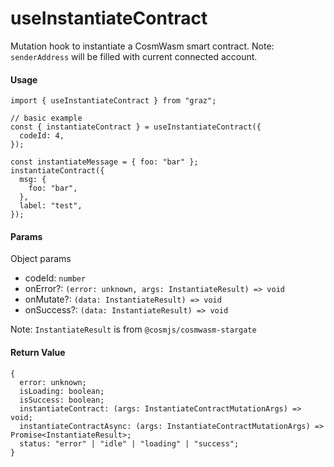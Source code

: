 # useInstantiateContract

Mutation hook to instantiate a CosmWasm smart contract.
Note: `senderAddress` will be filled with current connected account.

#### Usage

```tsx
import { useInstantiateContract } from "graz";

// basic example
const { instantiateContract } = useInstantiateContract({
  codeId: 4,
});

const instantiateMessage = { foo: "bar" };
instantiateContract({
  msg: {
    foo: "bar",
  },
  label: "test",
});
```

#### Params

Object params

- codeId: `number`
- onError?: `(error: unknown, args: InstantiateResult) => void`
- onMutate?: `(data: InstantiateResult) => void`
- onSuccess?: `(data: InstantiateResult) => void`

Note: `InstantiateResult` is from `@cosmjs/cosmwasm-stargate`

#### Return Value

```tsx
{
  error: unknown;
  isLoading: boolean;
  isSuccess: boolean;
  instantiateContract: (args: InstantiateContractMutationArgs) => void;
  instantiateContractAsync: (args: InstantiateContractMutationArgs) => Promise<InstantiateResult>;
  status: "error" | "idle" | "loading" | "success";
}
```
